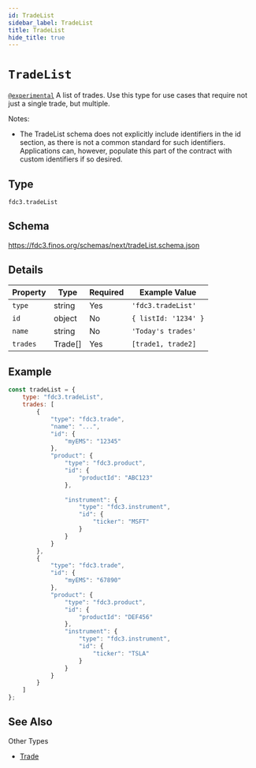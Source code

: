 ```yaml
---
id: TradeList
sidebar_label: TradeList
title: TradeList
hide_title: true
---
```

# `TradeList`

[`@experimental`](/docs/fdc3-compliance#experimental-features) A list of trades. Use this type for use cases that require not just a single trade, but multiple.

Notes:

- The TradeList schema does not explicitly include identifiers in the id section, as there is not a common standard for such identifiers. Applications can, however, populate this part of the contract with custom identifiers if so desired.

## Type

`fdc3.tradeList`

## Schema

<https://fdc3.finos.org/schemas/next/tradeList.schema.json>

## Details

| Property     | Type       | Required | Example Value             |
|--------------|------------|----------|---------------------------|
| `type`       | string     | Yes      | `'fdc3.tradeList'`        |
| `id`         | object     | No       | `{ listId: '1234' }` |
| `name`       | string     | No       | `'Today's trades'`    |
| `trades`     | Trade[]    | Yes      | `[trade1, trade2]`  |

## Example

```js
const tradeList = {
    type: "fdc3.tradeList",
    trades: [
        {
            "type": "fdc3.trade",
            "name": "...",
            "id": {
                "myEMS": "12345"
            },
            "product": {
                "type": "fdc3.product",
                "id": {
                    "productId": "ABC123"
                },
				
                "instrument": {
                    "type": "fdc3.instrument",
                    "id": {
                        "ticker": "MSFT"
                    }
                }
            }
        },
        {
            "type": "fdc3.trade",
            "id": {
                "myEMS": "67890"
            },
            "product": {
                "type": "fdc3.product",
                "id": {
                    "productId": "DEF456"
                },
                "instrument": {
                    "type": "fdc3.instrument",
                    "id": {
                        "ticker": "TSLA"
                    }
                }
            }
        }
    ]
};
```

## See Also

Other Types

- [Trade](Trade)
